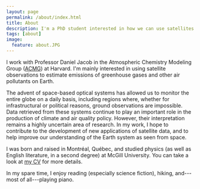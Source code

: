 ```yaml
---
layout: page
permalink: /about/index.html
title: About
description: I'm a PhD student interested in how we can use satellites to probe the atmospheres of Earth and other planets.
tags: [about]
image:
  feature: about.JPG
---
```


I work with Professor Daniel Jacob in the Atmospheric Chemistry Modeling Group ([ACMG](http://acmg.seas.harvard.edu/)) at Harvard. I'm mainly interested in using satellite observations to estimate emissions of greenhouse gases and other air pollutants on Earth. 

The advent of space-based optical systems has allowed us to monitor the entire globe on a daily basis, including regions where, whether for infrastructural or political reasons, ground observations are impossible. Data retrieved from these systems continue to play an important role in the production of climate and air quality policy. However, their interpretation remains a highly uncertain area of research. In my work, I hope to contribute to the development of new applications of satellite data, and to help improve our understanding of the Earth system as seen from space.

I was born and raised in Montr&#233;al, Qu&#233;bec, and studied physics (as well as English literature, in a second degree) at McGill University. You can take a look at <a href="{{ site.url }}/cv.pdf">my CV</a> for more details.

In my spare time, I enjoy reading (especially science fiction), hiking, and---most of all---playing piano. 
